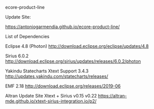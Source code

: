 ecore-product-line

Update Site:

https://antoniogarmendia.github.io/ecore-product-line/

List of Dependencies

Eclipse 4.8 (Photon)
http://download.eclipse.org/eclipse/updates/4.8

Sirius 6.0.2
http://download.eclipse.org/sirius/updates/releases/6.0.2/photon

Yakindu Statecharts Xtext Support 3.4.3
http://updates.yakindu.com/statecharts/releases/

EMF 2.18
http://download.eclipse.org/releases/2019-06

Altran Update Site
Xtext + Sirius 
v0.15 v0.22
https://altran-mde.github.io/xtext-sirius-integration.io/p2/




